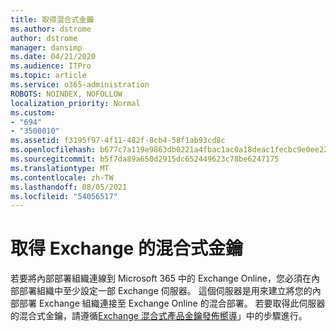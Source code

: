 ```yaml
---
title: 取得混合式金鑰
ms.author: dstrome
author: dstrome
manager: dansimp
ms.date: 04/21/2020
ms.audience: ITPro
ms.topic: article
ms.service: o365-administration
ROBOTS: NOINDEX, NOFOLLOW
localization_priority: Normal
ms.custom:
- "694"
- "3500010"
ms.assetid: f3195f97-4f11-482f-8cb4-58f1ab93cd8c
ms.openlocfilehash: b677c7a119e9863db0221a4fbac1ac0a18deac1fecbc9e0ee22333d97144bc3d
ms.sourcegitcommit: b5f7da89a650d2915dc652449623c78be6247175
ms.translationtype: MT
ms.contentlocale: zh-TW
ms.lasthandoff: 08/05/2021
ms.locfileid: "54056517"
---
```

# <a name="getting-an-exchange-hybrid-key"></a>取得 Exchange 的混合式金鑰

若要將內部部署組織連線到 Microsoft 365 中的 Exchange Online，您必須在內部部署組織中至少設定一部 Exchange 伺服器。 這個伺服器是用來建立將您的內部部署 Exchange 組織連接至 Exchange Online 的混合部署。 若要取得此伺服器的混合式金鑰，請遵循[Exchange 混合式產品金鑰發佈嚮導](https://aka.ms/hybridkey)」中的步驟進行。
  